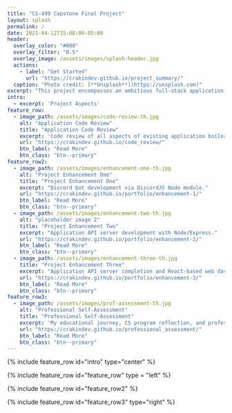 ```yaml
---
title: "CS-499 Capstone Final Project"
layout: splash
permalink: /
date: 2021-04-12T15:08:00-05:00
header:
  overlay_color: "#000"
  overlay_filter: "0.5"
  overlay_image: /assets/images/splash-header.jpg
  actions:
    - label: "Get Started"
      url: "https://crakindev.github.io/project_summary/"
  caption: "Photo credit: [**Unsplash**](https://unsplash.com)"
excerpt: "This project encompasses an ambitious full-stack application development utilizing a third-party game API supplied by Bungie Studios to aggregate player data, store in a MongoDB database and display in a front-end web dashboard. Additional connectivity is also available via a Discord bot developed with DiscordJS."
intro: 
  - excerpt: 'Project Aspects'
feature_row:
  - image_path: /assets/images/code-review-th.jpg
    alt: "Application Code Review"
    title: "Application Code Review"
    excerpt: 'Code review of all aspects of existing application boilerplate plus best practices. Code review video included.'
    url: "https://crakindev.github.io/code_review/"
    btn_label: "Read More"
    btn_class: "btn--primary"
feature_row2:
  - image_path: /assets/images/enhancement-one-th.jpg
    alt: "Project Enhancement One"
    title: "Project Enhancement One"
    excerpt: "Discord bot development via DiscordJS Node module."
    url: "https://crakindev.github.io/portfolio/enhancement-1/"
    btn_label: "Read More"
    btn_class: "btn--primary"
  - image_path: /assets/images/enhancement-two-th.jpg
    alt: "placeholder image 2"
    title: "Project Enhancement Two"
    excerpt: "Application API server development with Node/Express."
    url: "https://crakindev.github.io/portfolio/enhancement-2/"
    btn_label: "Read More"
    btn_class: "btn--primary"
  - image_path: /assets/images/enhancement-three-th.jpg
    title: "Project Enhancement Three"
    excerpt: "Application API server completion and React-based web dashboard."
    url: "https://crakindev.github.io/portfolio/enhancement-3/"
    btn_label: "Read More"
    btn_class: "btn--primary"
feature_row3:
  - image_path: /assets/images/prof-assessment-th.jpg
    alt: "Professional Self-Assessment"
    title: "Professional Self-Assessment"
    excerpt: 'My educational journey, CS program reflection, and professional experiences.'
    url: "https://crakindev.github.io/professional_assessment/"
    btn_label: "Read More"
    btn_class: "btn--primary"
---
```


{% include feature_row id="intro" type="center" %}

{% include feature_row id="feature_row" type = "left" %}

{% include feature_row id="feature_row2" %}

{% include feature_row id="feature_row3" type="right" %}
